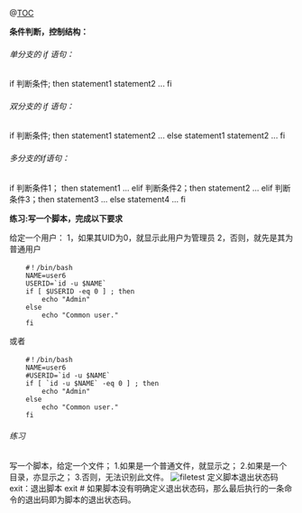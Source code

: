 ﻿@[TOC]( 2019.03.14_11:50-13:00_mage_Linux_log)

**条件判断，控制结构：**

###### 单分支的 if 语句：
if 判断条件; then
		statement1
		statement2
		...
	fi
	
###### 双分支的 if 语句：
if 判断条件; then
		statement1
		statement2
		...
	else
		statement1
		statement2
		...
	fi

###### 多分支的if语句：
if 判断条件1； then 
	statement1
	...
	elif 判断条件2；then 
	statement2
	...
	elif 判断条件3；then
	statement3
	...
	else
	statement4
	...
	fi
	
**练习:写一个脚本，完成以下要求**

给定一个用户：
		1，如果其UID为0，就显示此用户为管理员
		2，否则，就先是其为普通用户
```shell
 	#！/bin/bash
	NAME=user6
	USERID=`id -u $NAME`
	if [ $USERID -eq 0 ] ; then
		echo "Admin"
	else
		echo "Common user."
	fi
```
或者
```shell
	#！/bin/bash
	NAME=user6
	#USERID=`id -u $NAME`
	if [ `id -u $NAME` -eq 0 ] ; then
		echo "Admin"
	else
		echo "Common user."
	fi
```

###### 练习
写一个脚本，给定一个文件；
1.如果是一个普通文件，就显示之；
2.如果是一个目录，亦显示之；
3.否则，无法识别此文件。
![filetest](https://img-blog.csdnimg.cn/20190315220533822.png?x-oss-process=image/watermark,type_ZmFuZ3poZW5naGVpdGk,shadow_10,text_aHR0cHM6Ly9ibG9nLmNzZG4ubmV0L1lvdU9vcHM=,size_16,color_FFFFFF,t_70)
定义脚本退出状态码
exit：退出脚本
exit  #
如果脚本没有明确定义退出状态码，那么最后执行的一条命令的退出码即为脚本的退出状态码。
